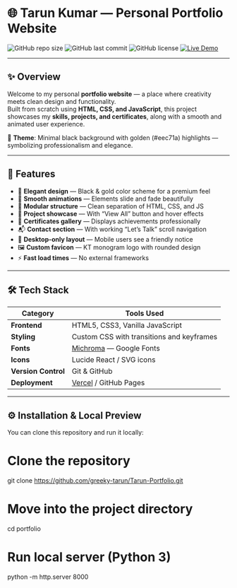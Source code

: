 # 🌐 Tarun Kumar — Personal Portfolio Website

![GitHub repo size](https://img.shields.io/github/repo-size/greeky-tarun/portfolio)
![GitHub last commit](https://img.shields.io/github/last-commit/greeky-tarun/portfolio)
![GitHub license](https://img.shields.io/badge/license-MIT-yellow.svg)
[![Live Demo](https://img.shields.io/badge/Live%20Demo-Visit%20Now-000000?style=for-the-badge&logo=vercel)](https://tarun-kumar-web.vercel.app/)

---

## ✨ Overview

Welcome to my personal **portfolio website** — a place where creativity meets clean design and functionality.  
Built from scratch using **HTML, CSS, and JavaScript**, this project showcases my **skills, projects, and certificates**, along with a smooth and animated user experience.

🖤 **Theme**: Minimal black background with golden (#eec71a) highlights — symbolizing professionalism and elegance.

---

## 🚀 Features

- 🎨 **Elegant design** — Black & gold color scheme for a premium feel  
- 💫 **Smooth animations** — Elements slide and fade beautifully  
- 🧩 **Modular structure** — Clean separation of HTML, CSS, and JS  
- 💼 **Project showcase** — With “View All” button and hover effects  
- 🪪 **Certificates gallery** — Displays achievements professionally  
- 📬 **Contact section** — With working “Let’s Talk” scroll navigation  
- 📱 **Desktop-only layout** — Mobile users see a friendly notice  
- 🖼️ **Custom favicon** — KT monogram logo with rounded design  
- ⚡ **Fast load times** — No external frameworks  

---

## 🛠️ Tech Stack

| Category | Tools Used |
|-----------|-------------|
| **Frontend** | HTML5, CSS3, Vanilla JavaScript |
| **Styling** | Custom CSS with transitions and keyframes |
| **Fonts** | [Michroma](https://fonts.google.com/specimen/Michroma) — Google Fonts |
| **Icons** | Lucide React / SVG icons |
| **Version Control** | Git & GitHub |
| **Deployment** | [Vercel](https://vercel.com) / GitHub Pages |

---

## ⚙️ Installation & Local Preview

You can clone this repository and run it locally:

# Clone the repository
git clone https://github.com/greeky-tarun/Tarun-Portfolio.git

# Move into the project directory
cd portfolio

# Run local server (Python 3)
python -m http.server 8000

